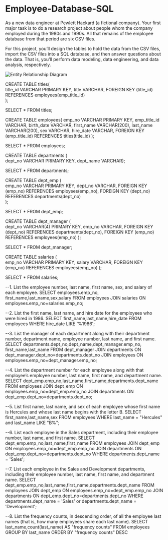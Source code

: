 # Employee-Database-SQL
As a new data engineer at Pewlett Hackard (a fictional company). Your first major task is to do a research project about people whom the company employed during the 1980s and 1990s. All that remains of the employee database from that period are six CSV files.

For this project, you’ll design the tables to hold the data from the CSV files, import the CSV files into a SQL database, and then answer questions about the data. That is, you’ll perform data modeling, data engineering, and data analysis, respectively.


![Entity Relationship Diagram](https://user-images.githubusercontent.com/24644072/222937095-06574d59-c896-4cd9-90f6-64b57101ff41.png)


CREATE TABLE titles(	
	title_id VARCHAR PRIMARY KEY, 
	title VARCHAR,
	FOREIGN KEY (title_id) REFERENCES employees(emp_title_id)	
	);

SELECT *
FROM titles;

CREATE TABLE employees(	
	emp_no VARCHAR PRIMARY KEY,
	emp_title_id VARCHAR,
	birth_date VARCHAR,
	first_name VARCHAR(200),
	last_name VARCHAR(200),
	sex VARCHAR,
	hire_date VARCHAR,
	FOREIGN KEY (emp_title_id) REFERENCES titles(title_id)
);

SELECT *
FROM employees;

CREATE TABLE departments
	(	
	dept_no VARCHAR PRIMARY KEY, 
	dept_name VARCHAR);

SELECT *
FROM departments;


CREATE TABLE dept_emp
	(	
	emp_no VARCHAR PRIMARY KEY, 
	dept_no VARCHAR,
	FOREIGN KEY (emp_no) REFERENCES employees(emp_no),
	FOREIGN KEY (dept_no) REFERENCES departments(dept_no)	
	);

SELECT *
FROM dept_emp;

CREATE TABLE dept_manager
	(	
	dept_no VARCHAR(4) PRIMARY KEY, 
	emp_no VARCHAR,
	FOREIGN KEY (dept_no) REFERENCES departments(dept_no),
	FOREIGN KEY (emp_no) REFERENCES employees(emp_no)
	);

SELECT *
FROM dept_manager;

CREATE TABLE salaries
	(	
	emp_no VARCHAR PRIMARY KEY, 
	salary VARCHAR,
	FOREIGN KEY (emp_no) REFERENCES employees(emp_no)
	);

SELECT *
FROM salaries;


--1. List the employee number, last name, first name, sex, and salary of each employee.
SELECT employees.emp_no, first_name,last_name,sex,salary
FROM employees
JOIN salaries ON employees.emp_no=salaries.emp_no;

--2. List the first name, last name, and hire date for the employees who were hired in 1986.
SELECT first_name,last_name,hire_date
FROM employees
WHERE hire_date
LIKE '%1986';


--3. List the manager of each department along with their department number, department name, employee number, last name, and first name.
SELECT departments.dept_no,dept_name,dept_manager.emp_no, first_name,last_name
FROM dept_manager
JOIN departments ON dept_manager.dept_no=departments.dept_no
JOIN employees ON employees.emp_no=dept_manager.emp_no;

--4. List the department number for each employee along with that employee’s employee number, last name, first name, and department name.
SELECT dept_emp.emp_no,last_name,first_name,departments.dept_name
FROM employees
JOIN dept_emp ON employees.emp_no=dept_emp.emp_no
JOIN departments ON dept_emp.dept_no=departments.dept_no;

--5. List first name, last name, and sex of each employee whose first name is Hercules and whose last name begins with the letter B.
SELECT first_name,last_name,sex
FROM employees
WHERE last_name = "Hercules" and last_name LIKE "B%";


--6. List each employee in the Sales department, including their employee number, last name, and first name.
SELECT dept_emp.emp_no,last_name,first_name
FROM employees
JOIN dept_emp ON employees.emp_no=dept_emp.emp_no
JOIN departments ON dept_emp.dept_no=departments.dept_no
WHERE departments.dept_name = 'Sales';


--7. List each employee in the Sales and Development departments, including their employee number, last name, first name, and department name.
SELECT dept_emp.emp_no,last_name,first_name,departments.dept_name
FROM employees
JOIN dept_emp ON employees.emp_no=dept_emp.emp_no
JOIN departments ON dept_emp.dept_no=departments.dept_no
WHERE departments.dept_name = 'Sales' or departments.dept_name = 'Development';


--8. List the frequency counts, in descending order, of all the employee last names (that is, how many employees share each last name).
SELECT last_name,count(last_name) AS "frequency counts"
FROM employees
GROUP BY last_name
ORDER BY "frequency counts" DESC
